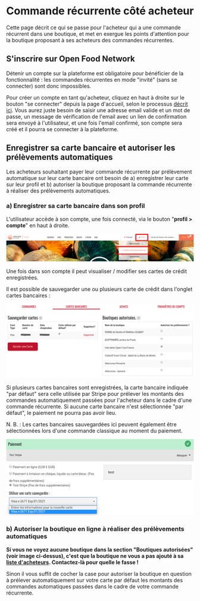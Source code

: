 # Commande récurrente côté acheteur

Cette page décrit ce qui se passe pour l'acheteur qui a une commande récurrent dans une boutique, et met en exergue les points d'attention pour la boutique proposant à ses acheteurs des commandes récurrentes.

## S'inscrire sur Open Food Network <a href="signing-up-to-ofn" id="signing-up-to-ofn"></a>

Détenir un compte sur la plateforme est obligatoire pour bénéficier de la fonctionnalité : les commandes récurrentes en mode "invité" (sans se connecter) sont donc impossibles.

Pour créer un compte en tant qu'acheteur, cliquez en haut à droite sur le bouton "se connecter" depuis la page d'accueil, selon le processus [décrit ici](../inscription-et-creation-de-profil.md#creation-de-votre-compte-utilisateur).​ Vous aurez juste besoin de saisir une adresse email valide et un mot de passe, un message de vérification de l'email avec un lien de confirmation sera envoyé à l'utilisateur, et une fois l'email confirmé, son compte sera créé et il pourra se connecter à la plateforme.

## Enregistrer sa carte bancaire et autoriser les prélèvements automatiques <a href="saving-credit-cards-and-authourising-charges" id="saving-credit-cards-and-authourising-charges"></a>

Les acheteurs souhaitant payer leur commande récurrente par prélèvement automatique sur leur carte bancaire ont besoin de a) enregistrer leur carte sur leur profil et b) autoriser la boutique proposant la commande récurrente à réaliser des prélèvements automatiques. 

### a) Enregistrer sa carte bancaire dans son profil <a href="a-saving-credit-card-details-in-the-customer-account" id="a-saving-credit-card-details-in-the-customer-account"></a>

L'utilisateur accède à son compte, une fois connecté, via le bouton "**profil > compte**" en haut à droite. 

![](<../../.gitbook/assets/Capture du 2019-08-27 10-35-23.png>)

Une fois dans son compte il peut visualiser / modifier ses cartes de crédit enregistrées.

Il est possible de sauvegarder une ou plusieurs carte de crédit dans l'onglet cartes bancaires :

![](<../../.gitbook/assets/Capture du 2019-08-27 10-44-40.png>)

Si plusieurs cartes bancaires sont enregistrées, la carte bancaire indiquée "par défaut" sera celle utilisée par Stripe pour prélever les montants des commandes automatiquement passées pour l'acheteur dans le cadre d'une commande récurrente. Si aucune carte bancaire n'est sélectionnée "par défaut", le paiement ne pourra pas avoir lieu.

N. B. : Les cartes bancaires sauvegardées ici peuvent également être sélectionnées lors d'une commande classique au moment du paiement.

![](<../../.gitbook/assets/Capture du 2019-08-27 10-48-12.png>)

### **b) Autoriser la boutique en ligne à réaliser des prélèvements automatiques** <a href="b-authourising-a-shop-to-charge-their-default-card" id="b-authourising-a-shop-to-charge-their-default-card"></a>

**Si vous ne voyez aucune boutique dans la section "Boutiques autorisées" (voir image ci-dessus), c'est que la boutique ne vous a pas ajouté à sa **[**liste d'acheteurs**](../mise-en-place-dune-boutique/affichages-et-prix-differencies-par-categorie-dacheteur/)**. Contactez-là pour quelle le fasse !**

Sinon il vous suffit de cocher la case pour autoriser la boutique en question à prélever automatiquement sur votre carte par défaut les montants des commandes automatiques passées dans le cadre de votre commande récurrente.
